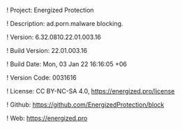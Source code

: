 ! Project: Energized Protection

! Description: ad.porn.malware blocking.

! Version: 6.32.0810.22.01.003.16

! Build Version: 22.01.003.16

! Build Date: Mon, 03 Jan 22 16:16:05 +06

! Version Code: 0031616

! License: CC BY-NC-SA 4.0, https://energized.pro/license

! Github: https://github.com/EnergizedProtection/block

! Web: https://energized.pro
